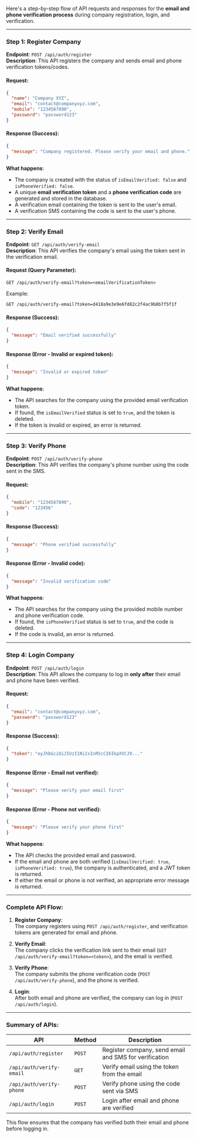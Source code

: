 Here's a step-by-step flow of API requests and responses for the **email and phone verification process** during company registration, login, and verification.

---

### **Step 1: Register Company**

**Endpoint**: `POST /api/auth/register`  
**Description**: This API registers the company and sends email and phone verification tokens/codes.

#### Request:
```json
{
  "name": "Company XYZ",
  "email": "contact@companyxyz.com",
  "mobile": "1234567890",
  "password": "password123"
}
```

#### Response (Success):
```json
{
  "message": "Company registered. Please verify your email and phone."
}
```

**What happens**:
- The company is created with the status of `isEmailVerified: false` and `isPhoneVerified: false`.
- A unique **email verification token** and a **phone verification code** are generated and stored in the database.
- A verification email containing the token is sent to the user's email.
- A verification SMS containing the code is sent to the user's phone.

---

### **Step 2: Verify Email**

**Endpoint**: `GET /api/auth/verify-email`  
**Description**: This API verifies the company's email using the token sent in the verification email.

#### Request (Query Parameter):
```http
GET /api/auth/verify-email?token=<emailVerificationToken>
```

Example:
```http
GET /api/auth/verify-email?token=d418a9e3e9e6fd82c2f4ac9b8b7f5f1f
```

#### Response (Success):
```json
{
  "message": "Email verified successfully"
}
```

#### Response (Error - Invalid or expired token):
```json
{
  "message": "Invalid or expired token"
}
```

**What happens**:
- The API searches for the company using the provided email verification token.
- If found, the `isEmailVerified` status is set to `true`, and the token is deleted.
- If the token is invalid or expired, an error is returned.

---

### **Step 3: Verify Phone**

**Endpoint**: `POST /api/auth/verify-phone`  
**Description**: This API verifies the company's phone number using the code sent in the SMS.

#### Request:
```json
{
  "mobile": "1234567890",
  "code": "123456"
}
```

#### Response (Success):
```json
{
  "message": "Phone verified successfully"
}
```

#### Response (Error - Invalid code):
```json
{
  "message": "Invalid verification code"
}
```

**What happens**:
- The API searches for the company using the provided mobile number and phone verification code.
- If found, the `isPhoneVerified` status is set to `true`, and the code is deleted.
- If the code is invalid, an error is returned.

---

### **Step 4: Login Company**

**Endpoint**: `POST /api/auth/login`  
**Description**: This API allows the company to log in **only after** their email and phone have been verified.

#### Request:
```json
{
  "email": "contact@companyxyz.com",
  "password": "password123"
}
```

#### Response (Success):
```json
{
  "token": "eyJhbGciOiJIUzI1NiIsInR5cCI6IkpXVCJ9..."
}
```

#### Response (Error - Email not verified):
```json
{
  "message": "Please verify your email first"
}
```

#### Response (Error - Phone not verified):
```json
{
  "message": "Please verify your phone first"
}
```

**What happens**:
- The API checks the provided email and password.
- If the email and phone are both verified (`isEmailVerified: true`, `isPhoneVerified: true`), the company is authenticated, and a JWT token is returned.
- If either the email or phone is not verified, an appropriate error message is returned.

---

### **Complete API Flow:**

1. **Register Company**:  
   The company registers using `POST /api/auth/register`, and verification tokens are generated for email and phone.

2. **Verify Email**:  
   The company clicks the verification link sent to their email (`GET /api/auth/verify-email?token=<token>`), and the email is verified.

3. **Verify Phone**:  
   The company submits the phone verification code (`POST /api/auth/verify-phone`), and the phone is verified.

4. **Login**:  
   After both email and phone are verified, the company can log in (`POST /api/auth/login`).

---

### **Summary of APIs**:

| API                    | Method | Description                                      |
|------------------------|--------|--------------------------------------------------|
| `/api/auth/register`    | `POST` | Register company, send email and SMS for verification |
| `/api/auth/verify-email`| `GET`  | Verify email using the token from the email      |
| `/api/auth/verify-phone`| `POST` | Verify phone using the code sent via SMS         |
| `/api/auth/login`       | `POST` | Login after email and phone are verified         |

This flow ensures that the company has verified both their email and phone before logging in.